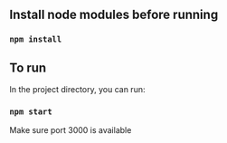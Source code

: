 ## Install node modules before running

### `npm install`

## To run

In the project directory, you can run:

### `npm start`

Make sure port 3000 is available